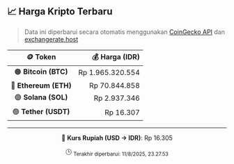 

<!-- HARGA_KRIPTO -->
## 📈 Harga Kripto Terbaru

> Data ini diperbarui secara otomatis menggunakan [CoinGecko API](https://www.coingecko.com/) dan [exchangerate.host](https://exchangerate.host/)

<div align="center">

| 🪙 Token | 💰 Harga (IDR) |
|:------:|---------------:|
| 🟠 **Bitcoin (BTC)**   | Rp 1.965.320.554 |
| 🔵 **Ethereum (ETH)**  | Rp 70.844.858 |
| 🟣 **Solana (SOL)**    | Rp 2.937.346 |
| 🟢 **Tether (USDT)**   | Rp 16.307 |

---

💱 **Kurs Rupiah (USD → IDR)**: Rp 16.305

🕒 <sub>Terakhir diperbarui: 11/8/2025, 23.27.53</sub>

</div>
<!-- /HARGA_KRIPTO -->